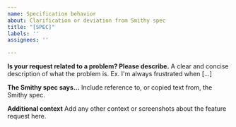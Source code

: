 ```yaml
---
name: Specification behavior
about: Clarification or deviation from Smithy spec
title: "[SPEC]"
labels: ''
assignees: ''

---
```


**Is your request related to a problem? Please describe.**
A clear and concise description of what the problem is. Ex. I'm always frustrated when [...]

**The Smithy spec says...**
Include reference to, or copied text from, the Smithy spec.

**Additional context**
Add any other context or screenshots about the feature request here.
